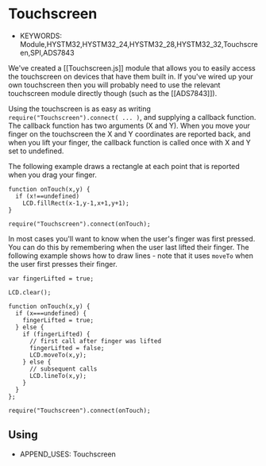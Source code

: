 <!--- Copyright (c) 2013 Gordon Williams, Pur3 Ltd. See the file LICENSE for copying permission. -->
Touchscreen
==========

* KEYWORDS: Module,HYSTM32,HYSTM32_24,HYSTM32_28,HYSTM32_32,Touchscreen,SPI,ADS7843

We've created a [[Touchscreen.js]] module that allows you to easily access the touchscreen on devices that have them built in. If you've wired up your own touchscreen then you will probably need to use the relevant touchscreen module directly though (such as the [[ADS7843]]). 

Using the touchscreen is as easy as writing ```require("Touchscreen").connect( ... )```, and supplying a callback function. The callback function has two arguments (X and Y). When you move your finger on the touchscreen the X and Y coordinates are reported back, and when you lift your finger, the callback function is called once with X and Y set to undefined.

The following example draws a rectangle at each point that is reported when you drag your finger.

```
function onTouch(x,y) {
  if (x!==undefined)
    LCD.fillRect(x-1,y-1,x+1,y+1);
}

require("Touchscreen").connect(onTouch);
```

In most cases you'll want to know when the user's finger was first pressed. You can do this by remembering when the user last lifted their finger. The following example shows how to draw lines - note that it uses ```moveTo``` when the user first presses their finger.

```
var fingerLifted = true;

LCD.clear();

function onTouch(x,y) {
  if (x===undefined) {
    fingerLifted = true;
  } else {
    if (fingerLifted) {
      // first call after finger was lifted
      fingerLifted = false;
      LCD.moveTo(x,y);
    } else {
      // subsequent calls
      LCD.lineTo(x,y);
    }
  }
};

require("Touchscreen").connect(onTouch);
```

Using 
-----

* APPEND_USES: Touchscreen
